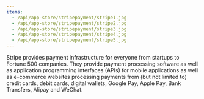 ```yaml
---
items:
  - /api/app-store/stripepayment/stripe1.jpg
  - /api/app-store/stripepayment/stripe2.jpg
  - /api/app-store/stripepayment/stripe3.jpg
  - /api/app-store/stripepayment/stripe4.jpg
  - /api/app-store/stripepayment/stripe5.jpg
---
```


Stripe provides payment infrastructure for everyone from startups to Fortune 500 companies. They provide payment processing software as well as application programming interfaces (APIs) for mobile applications as well as e-commerce websites processing payments from (but not limited to) credit cards, debit cards, digital wallets, Google Pay, Apple Pay, Bank Transfers, Alipay and WeChat.
